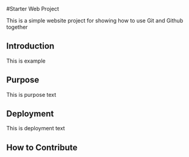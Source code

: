 #Starter Web Project

This is a simple website project for
showing how to use Git and Github together

## Introduction 

This is example

## Purpose

This is purpose text

## Deployment

This is deployment text

## How to Contribute